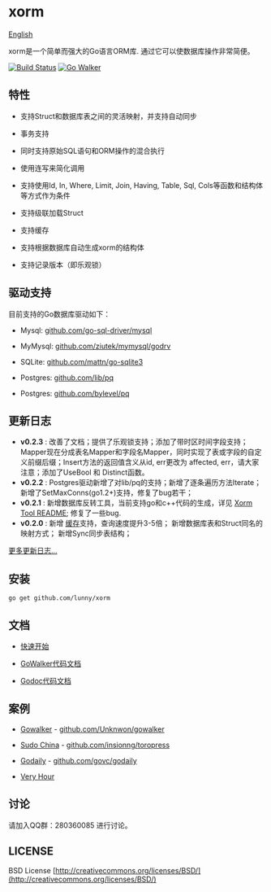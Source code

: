 # xorm

[English](https://github.com/lunny/xorm/blob/master/README.md)

xorm是一个简单而强大的Go语言ORM库. 通过它可以使数据库操作非常简便。

[![Build Status](https://drone.io/github.com/lunny/xorm/status.png)](https://drone.io/github.com/lunny/xorm/latest)  [![Go Walker](http://gowalker.org/api/v1/badge)](http://gowalker.org/github.com/lunny/xorm)

## 特性

* 支持Struct和数据库表之间的灵活映射，并支持自动同步

* 事务支持

* 同时支持原始SQL语句和ORM操作的混合执行

* 使用连写来简化调用

* 支持使用Id, In, Where, Limit, Join, Having, Table, Sql, Cols等函数和结构体等方式作为条件

* 支持级联加载Struct 

* 支持缓存

* 支持根据数据库自动生成xorm的结构体

* 支持记录版本（即乐观锁）

## 驱动支持

目前支持的Go数据库驱动如下：

* Mysql: [github.com/go-sql-driver/mysql](https://github.com/go-sql-driver/mysql)

* MyMysql: [github.com/ziutek/mymysql/godrv](https://github.com/ziutek/mymysql/godrv)

* SQLite: [github.com/mattn/go-sqlite3](https://github.com/mattn/go-sqlite3)

* Postgres: [github.com/lib/pq](https://github.com/lib/pq)

* Postgres: [github.com/bylevel/pq](https://github.com/bylevel/pq)

## 更新日志
* **v0.2.3** : 改善了文档；提供了乐观锁支持；添加了带时区时间字段支持；Mapper现在分成表名Mapper和字段名Mapper，同时实现了表或字段的自定义前缀后缀；Insert方法的返回值含义从id, err更改为 affected, err，请大家注意；添加了UseBool 和 Distinct函数。
* **v0.2.2** : Postgres驱动新增了对lib/pq的支持；新增了逐条遍历方法Iterate；新增了SetMaxConns(go1.2+)支持，修复了bug若干；
* **v0.2.1** : 新增数据库反转工具，当前支持go和c++代码的生成，详见 [Xorm Tool README](https://github.com/lunny/xorm/blob/master/xorm/README.md); 修复了一些bug.
* **v0.2.0** : 新增 [缓存](https://github.com/lunny/xorm/blob/master/docs/QuickStart.md#120)支持，查询速度提升3-5倍； 新增数据库表和Struct同名的映射方式； 新增Sync同步表结构；

[更多更新日志...](https://github.com/lunny/xorm/blob/master/docs/ChangelogCN.md)

## 安装

	go get github.com/lunny/xorm

## 文档

* [快速开始](https://github.com/lunny/xorm/blob/master/docs/QuickStart.md)

* [GoWalker代码文档](http://gowalker.org/github.com/lunny/xorm)

* [Godoc代码文档](http://godoc.org/github.com/lunny/xorm)


## 案例

* [Gowalker](http://gowalker.org) - [github.com/Unknwon/gowalker](http://github.com/Unknwon/gowalker)

* [Sudo China](http://sudochina.com) - [github.com/insionng/toropress](http://github.com/insionng/toropress)

* [Godaily](http://godaily.org) - [github.com/govc/godaily](http://github.com/govc/godaily)

* [Very Hour](http://veryhour.com/)

## 讨论

请加入QQ群：280360085 进行讨论。


## LICENSE

BSD License
[http://creativecommons.org/licenses/BSD/](http://creativecommons.org/licenses/BSD/)
